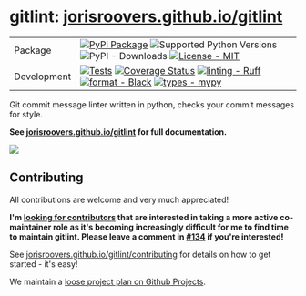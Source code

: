 # gitlint: [jorisroovers.github.io/gitlint](https://jorisroovers.github.io/gitlint/) #


|         |                                                                                                                                                                                                                                                                                                                                                                                                                                                                                                                                                                                                                                                                                                                                                                |
| ------- | -------------------------------------------------------------------------------------------------------------------------------------------------------------------------------------------------------------------------------------------------------------------------------------------------------------------------------------------------------------------------------------------------------------------------------------------------------------------------------------------------------------------------------------------------------------------------------------------------------------------------------------------------------------------------------------------------------------------------------------------------------------- |
| Package | [![PyPi Package](https://img.shields.io/pypi/v/gitlint)](https://pypi.python.org/pypi/gitlint) ![Supported Python Versions](https://img.shields.io/pypi/pyversions/gitlint.svg) ![PyPI - Downloads](https://img.shields.io/pypi/dm/gitlint) [![License - MIT](https://img.shields.io/badge/license-MIT-9400d3.svg)](https://spdx.org/licenses/) |
| Development   | [![Tests](https://github.com/jorisroovers/gitlint/workflows/Tests%20and%20Checks/badge.svg)](https://github.com/jorisroovers/gitlint/actions?query=workflow%3A%22Tests+and+Checks%22) [![Coverage Status](https://coveralls.io/repos/github/jorisroovers/gitlint/badge.svg?branch=fix-coveralls)](https://coveralls.io/github/jorisroovers/gitlint?branch=fix-coveralls) [![linting - Ruff](https://img.shields.io/endpoint?url=https://raw.githubusercontent.com/charliermarsh/ruff/main/assets/badge/v0.json)](https://github.com/charliermarsh/ruff) [![format - Black](https://img.shields.io/badge/format-black-000000.svg)](https://github.com/psf/black) [![types - mypy](https://img.shields.io/badge/types-mypy-blue.svg)](https://github.com/python/mypy)|                                                                                                                                                                                                                                                            |

Git commit message linter written in python, checks your commit messages for style.

**See [jorisroovers.github.io/gitlint](https://jorisroovers.github.io/gitlint/) for full documentation.**

<a href="https://jorisroovers.github.io/gitlint/" target="_blank">
<img src="https://raw.githubusercontent.com/jorisroovers/gitlint/main/docs/images/readme-gitlint.png" />
</a>

## Contributing ##
All contributions are welcome and very much appreciated!

**I'm [looking for contributors](https://github.com/jorisroovers/gitlint/issues/134) that are interested in taking a more active co-maintainer role as it's becoming increasingly difficult for me to find time to maintain gitlint. Please leave a comment in [#134](https://github.com/jorisroovers/gitlint/issues/134) if you're interested!**

See [jorisroovers.github.io/gitlint/contributing](https://jorisroovers.github.io/gitlint/contributing) for details on
how to get started - it's easy!

We maintain a [loose project plan on Github Projects](https://github.com/users/jorisroovers/projects/1/views/1).
